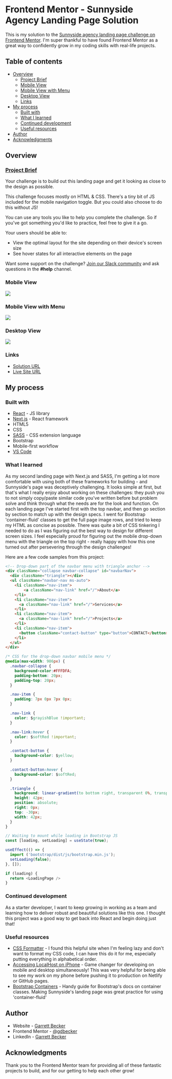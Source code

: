 # Frontend Mentor - Sunnyside Agency Landing Page Solution

This is my solution to the [Sunnyside agency landing page challenge on Frontend Mentor](https://www.frontendmentor.io/challenges/sunnyside-agency-landing-page-7yVs3B6ef). I'm super thankful to have found Frontend Mentor as a great way to confidently grow in my coding skills with real-life projects. 

## Table of contents

- [Overview](#overview)
  - [Project Brief](#project-brief)
  - [Mobile View](#mobile-view)
  - [Mobile View with Menu](#mobile-view-with-menu)
  - [Desktop View](#desktop-view)
  - [Links](#links)
- [My process](#my-process)
  - [Built with](#built-with)
  - [What I learned](#what-i-learned)
  - [Continued development](#continued-development)
  - [Useful resources](#useful-resources)
- [Author](#author)
- [Acknowledgments](#acknowledgments)

## Overview

### [Project Brief](./project%20brief/)

Your challenge is to build out this landing page and get it looking as close to the design as possible.

This challenge focuses mostly on HTML & CSS. There's a tiny bit of JS included for the mobile navigation toggle. But you could also choose to do this without JS!

You can use any tools you like to help you complete the challenge. So if you've got something you'd like to practice, feel free to give it a go.

Your users should be able to:

- View the optimal layout for the site depending on their device's screen size
- See hover states for all interactive elements on the page

Want some support on the challenge? [Join our Slack community](https://www.frontendmentor.io/slack) and ask questions in the **#help** channel.

### Mobile View

![](./sunnyside-mobile.jpg)

### Mobile View with Menu

![](./sunnyside-mobile-menu.jpg)

### Desktop View

![](./sunnyside-desktop.jpg)

### Links

- [Solution URL](https://www.frontendmentor.io/solutions/sunnyside-landing-page-with-next-sass-EZ3xT9DAIG)
- [Live Site URL](https://sunnyside-gdbecker.netlify.app)

## My process

### Built with

- [React](https://reactjs.org/) - JS library
- [Next.js](https://nextjs.org) - React framework
- HTML5
- CSS
- [SASS](https://sass-lang.com) - CSS extension language
- Bootstrap
- Mobile-first workflow
- [VS Code](https://code.visualstudio.com)

### What I learned

As my second landing page with Next.js and SASS, I'm getting a lot more comfortable with using both of these frameworks for building - and Sunnyside's page was deceptively challenging. It looks simple at first, but that's what I really enjoy about working on these challenges: they push you to not simply copy/paste similar code you've written before but problem solve and think through what the needs are for the look and function. On each landing page I've started first with the top navbar, and then go section by section to match up with the design specs. I went for Bootstrap 'container-fluid' classes to get the full page image rows, and tried to keep my HTML as concise as possible. There was quite a bit of CSS tinkering I needed to do as I was figuring out the best way to design for different screen sizes. I feel especially proud for figuring out the mobile drop-down menu with the triangle on the top right - really happy with how this one turned out after persevering through the design challenges!

Here are a few code samples from this project:

```html
<!-- Drop-down part of the navbar menu with triangle anchor -->
<div className="collapse navbar-collapse" id="navbarNav">
  <div className="triangle"></div>
  <ul className="navbar-nav ms-auto">
    <li className="nav-item">
        <a className="nav-link" href="/">About</a>
    </li>
    <li className="nav-item">
      <a className="nav-link" href="/">Services</a>
    </li>
    <li className="nav-item">
      <a className="nav-link" href="/">Projects</a>
    </li>
    <li className="nav-item">
      <button className="contact-button" type="button">CONTACT</button>
    </li>
  </ul>
</div>
```

```css
/* CSS for the drop-down navbar mobile menu */
@media(max-width: 986px) { 
  .navbar-collapse {
    background-color:#FFFDFA;
    padding-bottom: 20px;
    padding-top: 20px;
  }

  .nav-item {
    padding: 7px 0px 7px 0px;
  }

  .nav-link {
    color: $grayishBlue !important;
  }

  .nav-link:hover {
    color: $softRed !important;
  }

  .contact-button {
    background-color: $yellow;
  }

  .contact-button:hover {
    background-color: $softRed;
  }

  .triangle {
    background: linear-gradient(to bottom right, transparent 0%, transparent 50%, $white 50%, $white 100%);
    height: 42px;
    position: absolute;
    right: 0px;
    top: -30px;
    width: 42px;
  }
}
```

```js
// Waiting to mount while loading in Bootstrap JS
const [loading, setLoading] = useState(true);

useEffect(() => {
  import ('bootstrap/dist/js/bootstrap.min.js');
  setLoading(false);
}, []);

if (loading) {
  return <LoadingPage />
}
```

### Continued development

As a starter developer, I want to keep growing in working as a team and learning how to deliver robust and beautiful solutions like this one. I thought this project was a good way to get back into React and begin doing just that!

### Useful resources

- [CSS Formatter](http://www.lonniebest.com/FormatCSS/) - I found this helpful site when I'm feeling lazy and don't want to format my CSS code, I can have this do it for me, especially putting everything in alphabetical order.
- [Accessing LocalHost on iPhone](https://stackoverflow.com/questions/3132105/how-do-you-access-a-website-running-on-localhost-from-iphone-browser) - Game changer for developing on mobile and desktop simultaneously! This was very helpful for being able to see my work on my phone before pushing it to production on Netlify or GitHub pages.
- [Bootstrap Containers](https://getbootstrap.com/docs/5.0/layout/containers/) - Handy guide for Bootstrap's docs on container classes. Making Sunnyside's landing page was great practice for using 'container-fluid'

## Author

- Website - [Garrett Becker]()
- Frontend Mentor - [@gdbecker](https://www.frontendmentor.io/profile/gdbecker)
- LinkedIn - [Garrett Becker](https://www.linkedin.com/in/garrett-becker-923b4a106/)

## Acknowledgments

Thank you to the Frontend Mentor team for providing all of these fantastic projects to build, and for our getting to help each other grow!